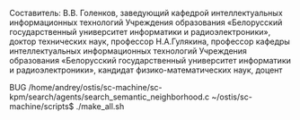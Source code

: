 Составитель:
В.В. Голенков, заведующий  кафедрой интеллектуальных информационных технологий Учреждения образования «Белорусский государственный университет информатики и радиоэлектроники», доктор технических наук, профессор
Н.А.Гулякина, профессор кафедры  интеллектуальных информационных технологий Учреждения образования «Белорусский государственный университет информатики и радиоэлектроники», кандидат физико-математических  наук, доцент

BUG
/home/andrey/ostis/sc-machine/sc-kpm/search/agents/search_semantic_neighborhood.c
 ~/ostis/sc-machine/scripts$ ./make_all.sh
